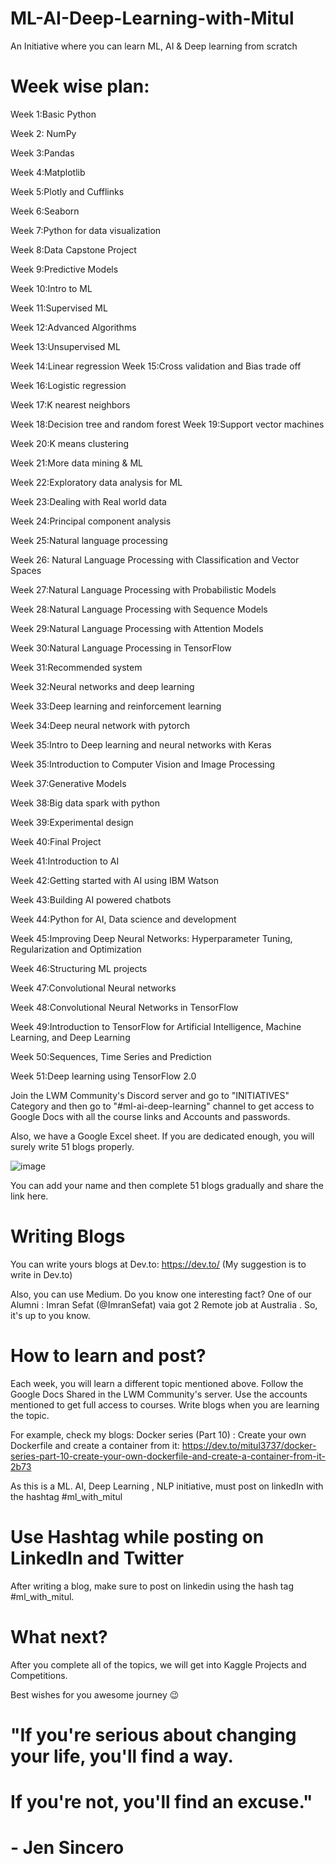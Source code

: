# ML-AI-Deep-Learning-with-Mitul
An Initiative where you can learn ML, AI &amp; Deep learning from scratch


# Week wise plan:

Week 1:Basic Python

Week 2: NumPy

Week 3:Pandas

Week 4:Matplotlib


Week 5:Plotly and Cufflinks

Week 6:Seaborn

Week 7:Python for data visualization

Week 8:Data Capstone Project


Week 9:Predictive Models

Week 10:Intro to ML


Week 11:Supervised ML


Week 12:Advanced Algorithms


Week 13:Unsupervised ML


Week 14:Linear regression
Week 15:Cross validation and Bias trade off

Week 16:Logistic regression


Week 17:K nearest neighbors


Week 18:Decision tree and random forest
Week 19:Support vector machines

Week 20:K means clustering

Week 21:More data mining & ML 

Week 22:Exploratory data analysis for ML



Week 23:Dealing with Real world data

Week 24:Principal component analysis

Week 25:Natural language processing

Week 26: Natural Language Processing with Classification and Vector Spaces

Week 27:Natural Language Processing with Probabilistic Models

Week 28:Natural Language Processing with Sequence Models

Week 29:Natural Language Processing with Attention Models

Week 30:Natural Language Processing in TensorFlow

Week 31:Recommended system

Week 32:Neural networks  and deep learning


Week 33:Deep learning and reinforcement learning

Week 34:Deep neural network with pytorch

Week 35:Intro to Deep  learning and neural networks with Keras

Week 35:Introduction to Computer Vision and Image Processing


Week 37:Generative Models

Week 38:Big data spark with python

Week 39:Experimental design

Week 40:Final Project

Week 41:Introduction to AI


Week 42:Getting started with AI using IBM Watson

Week 43:Building AI powered chatbots

Week 44:Python for AI, Data science and development

Week 45:Improving Deep Neural Networks: Hyperparameter Tuning, Regularization and Optimization

Week 46:Structuring ML projects

Week 47:Convolutional Neural networks


Week 48:Convolutional Neural Networks in TensorFlow

Week 49:Introduction to TensorFlow for Artificial Intelligence, Machine Learning, and Deep Learning

Week 50:Sequences, Time Series and Prediction

Week 51:Deep learning using TensorFlow 2.0


Join the LWM Community's Discord server and go to "INITIATIVES" Category and then go to "#ml-ai-deep-learning" channel to get access to Google Docs with all the course links and Accounts and passwords.


Also, we have a Google Excel sheet. If you are dedicated enough, you will surely write 51 blogs properly. 

![image](https://user-images.githubusercontent.com/57193846/201539804-406219d7-d9d6-410b-a7fe-5b25445d756b.png)

You can add your name and then complete 51 blogs gradually and share the link here.



# Writing Blogs
You can write yours blogs at Dev.to: https://dev.to/ (My suggestion is to write in Dev.to)

Also, you can use Medium. Do you know one interesting fact?
One of our Alumni : Imran Sefat (@ImranSefat) vaia got 2 Remote job at Australia . So, it's up to you know. 


# How to learn and post?
Each week, you will learn a different topic mentioned above. Follow the Google Docs Shared in the LWM Community's server. Use the accounts mentioned to get full access to courses. Write blogs when you are learning the topic.

For example, check my blogs: 
Docker series (Part 10) : Create your own Dockerfile and create a container from it: https://dev.to/mitul3737/docker-series-part-10-create-your-own-dockerfile-and-create-a-container-from-it-2b73

As this is a ML. AI, Deep Learning , NLP initiative, must post on linkedIn with the hashtag #ml_with_mitul


# Use Hashtag while posting on LinkedIn and Twitter

After writing a blog, make sure to post on linkedin using the hash tag #ml_with_mitul.



# What next?
After you complete all of the topics, we will get into Kaggle Projects and Competitions. 


Best wishes for you awesome journey 😉

# "If you're serious about changing your life, you'll find a way. 
# If you're not, you'll find an excuse."
#                         - Jen Sincero

